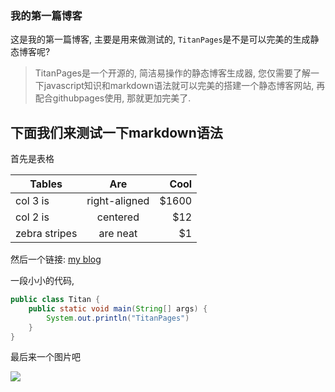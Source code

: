 ### 我的第一篇博客

这是我的第一篇博客, 主要是用来做测试的, `TitanPages`是不是可以完美的生成静态博客呢?
> TitanPages是一个开源的, 简洁易操作的静态博客生成器, 您仅需要了解一下javascript知识和markdown语法就可以完美的搭建一个静态博客网站, 再配合githubpages使用, 那就更加完美了.

## 下面我们来测试一下markdown语法

首先是表格

| Tables        | Are           | Cool  |
| ------------- |:-------------:| -----:|
| col 3 is      | right-aligned | $1600 |
| col 2 is      | centered      |   $12 |
| zebra stripes | are neat      |    $1 |

然后一个链接: [my blog](http://blog.csdn.net/daiyongxin425?viewmode=list)

一段小小的代码, 

``` java
public class Titan {
	public static void main(String[] args) {
		System.out.println("TitanPages")
	}
}
```

最后来一个图片吧

![](https://avatars2.githubusercontent.com/u/7258171?v=3&s=460)
